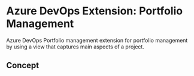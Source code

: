 # Azure DevOps Extension: Portfolio Management
Azure DevOps Portfolio management extension for portfolio management by using a view that captures main aspects of a project.

## Concept

